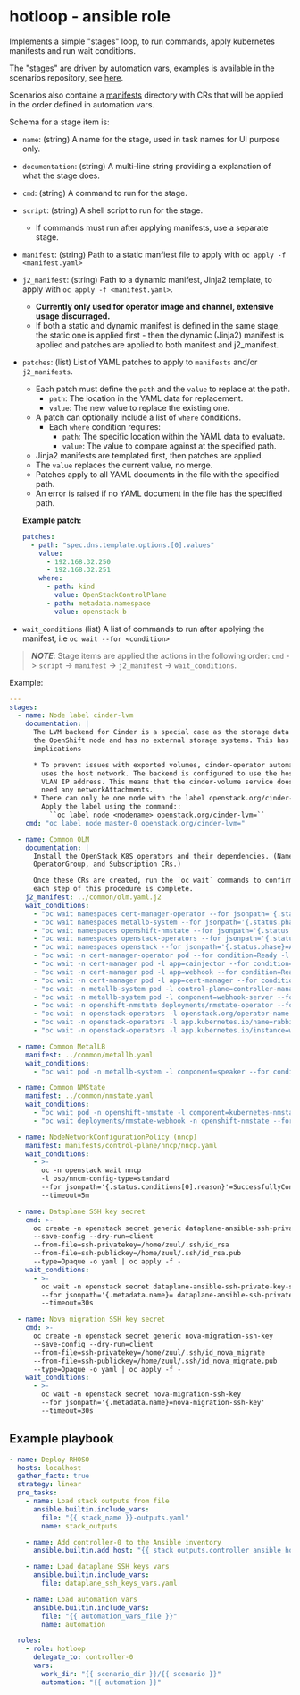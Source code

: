 # hotloop - ansible role

Implements a simple "stages" loop, to run commands, apply kubernetes manifests
and run wait conditions.

The "stages" are driven by automation vars, examples is available in the
scenarios repository, see [here](scenarios/uni01alpha/automation-vars.yml).

Scenarios also containe a [manifests](scenarios/uni01alpha/manifests/)
directory with CRs that will be applied in the order defined in automation
vars.

Schema for a stage item is:
* `name`: (string) A name for the stage, used in task names for UI purpose
  only.
* `documentation`: (string) A multi-line string providing a explanation of
  what the stage does.
* `cmd`: (string) A command to run for the stage.
* `script`: (string) A shell script to run for the stage.
  * If commands must run after applying manifests, use a separate stage.
* `manifest`: (string) Path to a static manfiest file to apply with
  `oc apply -f <manifest.yaml>`
* `j2_manifest`: (string) Path to a dynamic manifest, Jinja2 template, to
  apply with `oc apply -f <manifest.yaml>`.
  * **Currently only used for operator image and channel, extensive usage discurraged.**
  * If both a static and dynamic manifest is defined in the same stage, the
    static one is applied first - then the dynamic (Jinja2) manifest is applied
    and patches are applied to both manifest and j2_manifest.
* `patches`: (list) List of YAML patches to apply to `manifests` and/or `j2_manifests`.
  * Each patch must define the `path` and the `value` to replace at the path.
    * `path`: The location in the YAML data for replacement.
    * `value`: The new value to replace the existing one.
  * A patch can optionally include a list of `where` conditions.
    * Each `where` condition requires:
      * `path`: The specific location within the YAML data to evaluate.
      * `value`: The value to compare against at the specified path.
  * Jinja2 manifests are templated first, then patches are applied.
  * The `value` replaces the current value, no merge.
  * Patches apply to all YAML documents in the file with the specified path.
  * An error is raised if no YAML document in the file has the specified path.

  **Example patch:**

    ```yaml
    patches:
      - path: "spec.dns.template.options.[0].values"
        value:
          - 192.168.32.250
          - 192.168.32.251
        where:
          - path: kind
            value: OpenStackControlPlane
          - path: metadata.namespace
            value: openstack-b
    ```
* `wait_conditions` (list) A list of commands to run after applying the
  manifest, i.e `oc wait --for <condition>`

> **_NOTE_**: Stage items are applied the actions in the following order:
> `cmd` -> `script` -> `manifest` -> `j2_manifest` -> `wait_conditions`.

Example:
```yaml
---
stages:
  - name: Node label cinder-lvm
    documentation: |
      The LVM backend for Cinder is a special case as the storage data is on
      the OpenShift node and has no external storage systems. This has several
      implications

      * To prevent issues with exported volumes, cinder-operator automatically
        uses the host network. The backend is configured to use the host's
        VLAN IP address. This means that the cinder-volume service doesn't
        need any networkAttachments.
      * There can only be one node with the label openstack.org/cinder-lvm=.
        Apply the label using the command::
          ``oc label node <nodename> openstack.org/cinder-lvm=``
    cmd: "oc label node master-0 openstack.org/cinder-lvm="

  - name: Common OLM
    documentation: |
      Install the OpenStack K8S operators and their dependencies. (Namespaces,
      OperatorGroup, and Subscription CRs.)

      Once these CRs are created, run the `oc wait` commands to confirm that
      each step of this procedure is complete.
    j2_manifest: ../common/olm.yaml.j2
    wait_conditions:
      - "oc wait namespaces cert-manager-operator --for jsonpath='{.status.phase}=Active' --timeout=300s"
      - "oc wait namespaces metallb-system --for jsonpath='{.status.phase}=Active' --timeout=300s"
      - "oc wait namespaces openshift-nmstate --for jsonpath='{.status.phase}=Active' --timeout=300s"
      - "oc wait namespaces openstack-operators --for jsonpath='{.status.phase}=Active' --timeout=300s"
      - "oc wait namespaces openstack --for jsonpath='{.status.phase}=Active' --timeout=300s"
      - "oc wait -n cert-manager-operator pod --for condition=Ready -l name=cert-manager-operator --timeout=300s"
      - "oc wait -n cert-manager pod -l app=cainjector --for condition=Ready --timeout=300s"
      - "oc wait -n cert-manager pod -l app=webhook --for condition=Ready --timeout=300s"
      - "oc wait -n cert-manager pod -l app=cert-manager --for condition=Ready --timeout=300s"
      - "oc wait -n metallb-system pod -l control-plane=controller-manager --for condition=Ready --timeout=300s"
      - "oc wait -n metallb-system pod -l component=webhook-server --for condition=Ready --timeout=300s"
      - "oc wait -n openshift-nmstate deployments/nmstate-operator --for condition=Available --timeout=300s"
      - "oc wait -n openstack-operators -l openstack.org/operator-name deployment --for condition=Available --timeout=300s"
      - "oc wait -n openstack-operators -l app.kubernetes.io/name=rabbitmq-cluster-operator deployment --for condition=Available --timeout=300s"
      - "oc wait -n openstack-operators -l app.kubernetes.io/instance=webhook-service service --for jsonpath='{.status.loadBalancer}' --timeout=300s"

  - name: Common MetalLB
    manifest: ../common/metallb.yaml
    wait_conditions:
      - "oc wait pod -n metallb-system -l component=speaker --for condition=Ready --timeout=300s"

  - name: Common NMState
    manifest: ../common/nmstate.yaml
    wait_conditions:
      - "oc wait pod -n openshift-nmstate -l component=kubernetes-nmstate-handler --for condition=Ready --timeout=300s"
      - "oc wait deployments/nmstate-webhook -n openshift-nmstate --for condition=Available --timeout=300s"

  - name: NodeNetworkConfigurationPolicy (nncp)
    manifest: manifests/control-plane/nncp/nncp.yaml
    wait_conditions:
      - >-
        oc -n openstack wait nncp
        -l osp/nncm-config-type=standard
        --for jsonpath='{.status.conditions[0].reason}'=SuccessfullyConfigured
        --timeout=5m

  - name: Dataplane SSH key secret
    cmd: >-
      oc create -n openstack secret generic dataplane-ansible-ssh-private-key-secret
      --save-config --dry-run=client
      --from-file=ssh-privatekey=/home/zuul/.ssh/id_rsa
      --from-file=ssh-publickey=/home/zuul/.ssh/id_rsa.pub
      --type=Opaque -o yaml | oc apply -f -
    wait_conditions:
      - >-
        oc wait -n openstack secret dataplane-ansible-ssh-private-key-secret
        --for jsonpath='{.metadata.name}= dataplane-ansible-ssh-private-key-secret'
        --timeout=30s

  - name: Nova migration SSH key secret
    cmd: >-
      oc create -n openstack secret generic nova-migration-ssh-key
      --save-config --dry-run=client
      --from-file=ssh-privatekey=/home/zuul/.ssh/id_nova_migrate
      --from-file=ssh-publickey=/home/zuul/.ssh/id_nova_migrate.pub
      --type=Opaque -o yaml | oc apply -f -
    wait_conditions:
      - >-
        oc wait -n openstack secret nova-migration-ssh-key
        --for jsonpath='{.metadata.name}=nova-migration-ssh-key'
        --timeout=30s
```

## Example playbook

```yaml
- name: Deploy RHOSO
  hosts: localhost
  gather_facts: true
  strategy: linear
  pre_tasks:
    - name: Load stack outputs from file
      ansible.builtin.include_vars:
        file: "{{ stack_name }}-outputs.yaml"
        name: stack_outputs

    - name: Add controller-0 to the Ansible inventory
      ansible.builtin.add_host: "{{ stack_outputs.controller_ansible_host }}"

    - name: Load dataplane SSH keys vars
      ansible.builtin.include_vars:
        file: dataplane_ssh_keys_vars.yaml

    - name: Load automation vars
      ansible.builtin.include_vars:
        file: "{{ automation_vars_file }}"
        name: automation

  roles:
    - role: hotloop
      delegate_to: controller-0
      vars:
        work_dir: "{{ scenario_dir }}/{{ scenario }}"
        automation: "{{ automation }}"
```
